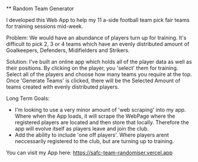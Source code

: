 ** Random Team Generator

I developed this Web App to help my 11 a-side football team pick fair teams for training sessions mid-week.

Problem:
We would have an abundance of players turn up for training. It's difficult to pick 2, 3 or 4 teams which have an evenly distributed amount of Goalkeepers, Defenders, Midifielders and Strikers.

Solution:
I've built an online app which holds all of the player data as well as their positions.
By clicking on the player, you 'select' them for training. Select all of the players and choose how many teams you require at the top.
Once 'Generate Teams' is clicked, there will be the Selected Amount of teams created with evenly distributed players.

Long Term Goals:
- I'm looking to use a very minor amount of 'web scraping' into my app. Where when the App loads, it will scrape the WebPage where the registered players are located and then store that locally. Therefore the app will evolve itself as players leave and join the club.
- Add the ability to include 'one off players'. Where players arent neccessarily registered to the club, but are turning up to training.

You can visit my App here: https://safc-team-randomiser.vercel.app

